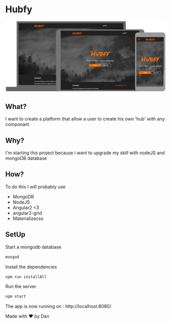 # Hubfy
![alt text](/preview.png)
## What?
I want to create a platform that allow a user to create his own 'hub' with any componant
## Why?
I'm starting this project because i want to upgrade my skill with nodeJS and mongoDB database
## How?
To do this I will probably use 
  - MongoDB
  - NodeJS
  - Angular2 <3
  - angular2-grid
  - Materializecss

## SetUp
Start a mongodb database
```bash
mongod
```

Install the dependencies
```bash
npm run installAll
```

Run the server
```bash
npm start
```
The app is now running on : http://localhost:8080/

Made with :heart: by Dan
